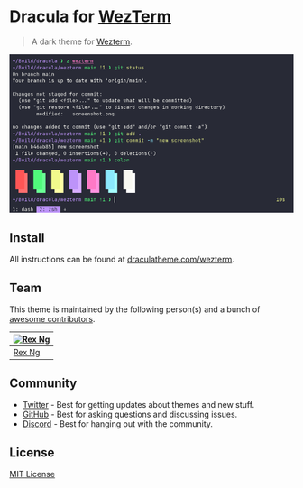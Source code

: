 # Dracula for [WezTerm](https://wezfurlong.org/wezterm)

> A dark theme for [Wezterm](https://wezfurlong.org/wezterm).

![Screenshot](./screenshot.png)

## Install

All instructions can be found at [draculatheme.com/wezterm](https://draculatheme.com/wezterm).

## Team

This theme is maintained by the following person(s) and a bunch of [awesome contributors](https://github.com/dracula/wezterm/graphs/contributors).

| [![Rex Ng](https://avatars1.githubusercontent.com/u/45168541?s=70)](https://github.com/timescam) |
| ------------------------------------------------------------------------------------------------ |
| [Rex Ng](https://github.com/timescam)                                                            |

## Community

- [Twitter](https://twitter.com/draculatheme) - Best for getting updates about themes and new stuff.
- [GitHub](https://github.com/dracula/dracula-theme/discussions) - Best for asking questions and discussing issues.
- [Discord](https://draculatheme.com/discord-invite) - Best for hanging out with the community.

## License

[MIT License](./LICENSE)
